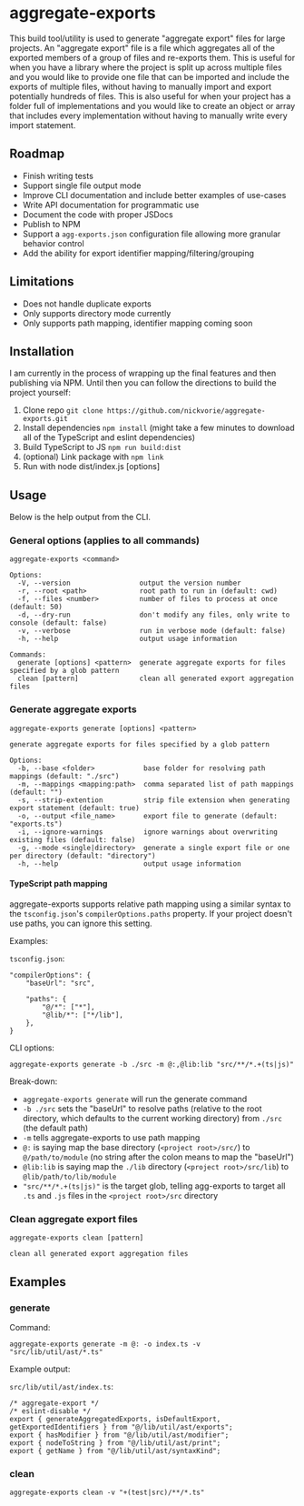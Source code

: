 # aggregate-exports
This build tool/utility is used to generate "aggregate export" files for large projects. An "aggregate export" file is a file which aggregates all of the exported members of a group of files and re-exports them. This is useful for when you have a library where the project is split up across multiple files and you would like to provide one file that can be imported and include the exports of multiple files, without having to manually import and export potentially hundreds of files. This is also useful for when your project has a folder full of implementations and you would like to create an object or array that includes every implementation without having to manually write every import statement.

## Roadmap
- Finish writing tests 
- Support single file output mode
- Improve CLI documentation and include better examples of use-cases
- Write API documentation for programmatic use
- Document the code with proper JSDocs
- Publish to NPM
- Support a `agg-exports.json` configuration file allowing more granular behavior control
- Add the ability for export identifier mapping/filtering/grouping

## Limitations
- Does not handle duplicate exports
- Only supports directory mode currently
- Only supports path mapping, identifier mapping coming soon

## Installation
I am currently in the process of wrapping up the final features and then publishing via NPM. Until then you can follow the directions to build the project yourself:

1. Clone repo `git clone https://github.com/nickvorie/aggregate-exports.git`
2. Install dependencies `npm install` (might take a few minutes to download all of the TypeScript and eslint dependencies)
3. Build TypeScript to JS `npm run build:dist`
4. (optional) Link package with `npm link`
5. Run with node dist/index.js <command> [options]

## Usage
Below is the help output from the CLI.

### General options (applies to all commands)

```
aggregate-exports <command>

Options:
  -V, --version                 output the version number
  -r, --root <path>             root path to run in (default: cwd)
  -f, --files <number>          number of files to process at once (default: 50)
  -d, --dry-run                 don't modify any files, only write to console (default: false)
  -v, --verbose                 run in verbose mode (default: false)
  -h, --help                    output usage information

Commands:
  generate [options] <pattern>  generate aggregate exports for files specified by a glob pattern
  clean [pattern]               clean all generated export aggregation files
```

### Generate aggregate exports

```
aggregate-exports generate [options] <pattern>

generate aggregate exports for files specified by a glob pattern

Options:
  -b, --base <folder>            base folder for resolving path mappings (default: "./src")
  -m, --mappings <mapping:path>  comma separated list of path mappings (default: "")
  -s, --strip-extention          strip file extension when generating export statement (default: true)
  -o, --output <file_name>       export file to generate (default: "exports.ts")
  -i, --ignore-warnings          ignore warnings about overwriting existing files (default: false)
  -g, --mode <single|directory>  generate a single export file or one per directory (default: "directory")
  -h, --help                     output usage information
```

#### TypeScript path mapping

aggregate-exports supports relative path mapping using a similar syntax to the `tsconfig.json`'s `compilerOptions.paths` property. If your project doesn't use paths, you can ignore this setting. 

Examples:

`tsconfig.json`:

```
"compilerOptions": {
	"baseUrl": "src",
	
	"paths": {
		"@/*": ["*"],
		"@lib/*": ["*/lib"],
	},
}
```

CLI options:

```
aggregate-exports generate -b ./src -m @:,@lib:lib "src/**/*.+(ts|js)"
```

Break-down:

- `aggregate-exports generate` will run the generate command
- `-b ./src` sets the "baseUrl" to resolve paths (relative to the root directory, which defaults to the current working directory) from `./src` (the default path)
- `-m` tells aggregate-exports to use path mapping
- `@:` is saying map the base directory (`<project root>/src/`) to `@/path/to/module` (no string after the colon means to map the "baseUrl")
- `@lib:lib` is saying map the `./lib` directory (`<project root>/src/lib`) to `@lib/path/to/lib/module`
- `"src/**/*.+(ts|js)"` is the target glob, telling agg-exports to target all `.ts` and `.js` files in the `<project root>/src` directory

### Clean aggregate export files

```
aggregate-exports clean [pattern]

clean all generated export aggregation files
```

## Examples

### generate

Command:

```
aggregate-exports generate -m @: -o index.ts -v "src/lib/util/ast/*.ts"
```

Example output:

`src/lib/util/ast/index.ts`:

```
/* aggregate-export */
/* eslint-disable */
export { generateAggregatedExports, isDefaultExport, getExportedIdentifiers } from "@/lib/util/ast/exports";
export { hasModifier } from "@/lib/util/ast/modifier";
export { nodeToString } from "@/lib/util/ast/print";
export { getName } from "@/lib/util/ast/syntaxKind";
```


### clean

```
aggregate-exports clean -v "+(test|src)/**/*.ts"
```


